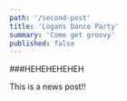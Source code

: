 ```yaml
---
path: '/second-post'
title: 'Logans Dance Party'
summary: 'Come get groovy'
published: false
---
```


###HEHEHEHEHEH

This is a news post!!